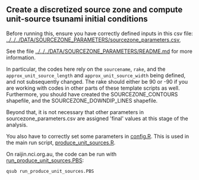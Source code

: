 Create a discretized source zone and compute unit-source tsunami initial conditions
-----------------------------------------------------------------------------------

Before running this, ensure you have correctly defined inputs in this csv file:
[../../../DATA/SOURCEZONE_PARAMETERS/sourcezone_parameters.csv](../../../DATA/SOURCEZONE_PARAMETERS/sourcezone_parameters.csv),

See the file
[../../../DATA/SOURCEZONE_PARAMETERS/README.md](../../../DATA/SOURCEZONE_PARAMETERS/README.md)
for more information.

In particular, the codes here rely on the `sourcename`, `rake`, and the
`approx_unit_source_length` and `approx_unit_source_width` being defined, and
not subsequently changed. The rake should either be 90 or -90 if you are
working with codes in other parts of these template scripts as well.
Furthermore, you should have created the SOURCEZONE_CONTOURS shapefile, and the
SOURCEZONE_DOWNDIP_LINES shapefile.

Beyond that, it is not necessary that other parameters in
sourcezone_parameters.csv are assigned 'final' values at this stage of the
analysis.

You also have to correctly set some parameters in [config.R](config.R). This is used in the main
run script, [produce_unit_sources.R](produce_unit_sources.R). 

On raijin.nci.org.au, the code can be run with
[run_produce_unit_sources.PBS](run_produce_unit_sources.PBS):

    qsub run_produce_unit_sources.PBS
